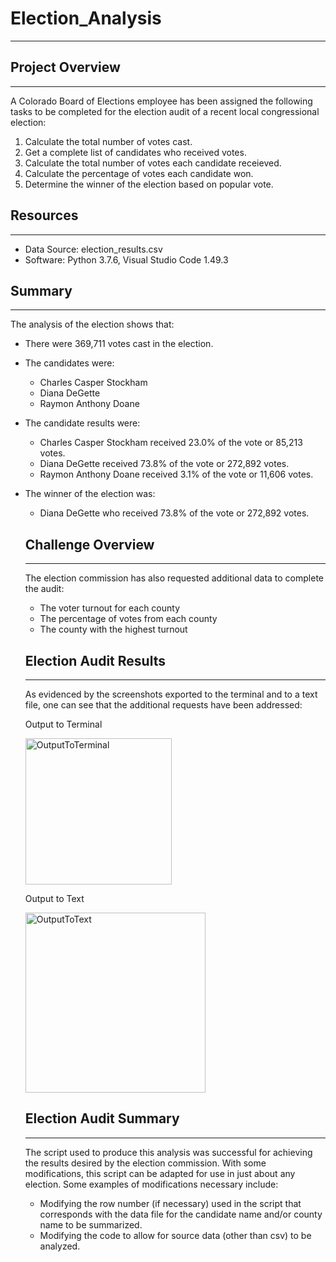 # Election_Analysis
---
## Project Overview
---
A Colorado Board of Elections employee has been assigned the following tasks to be completed for the election audit of a recent local congressional election:

  1. Calculate the total number of votes cast.
  2. Get a complete list of candidates who received votes.
  3. Calculate the total number of votes each candidate receieved.
  4. Calculate the percentage of votes each candidate won.
  5. Determine the winner of the election based on popular vote.
  
## Resources
---
- Data Source: election_results.csv
- Software: Python 3.7.6, Visual Studio Code 1.49.3

## Summary
---
The analysis of the election shows that:
- There were 369,711 votes cast in the election.
- The candidates were:
  - Charles Casper Stockham
  - Diana DeGette
  - Raymon Anthony Doane
- The candidate results were:
  - Charles Casper Stockham received 23.0% of the vote or 85,213 votes.
  - Diana DeGette received 73.8% of the vote or 272,892 votes.
  - Raymon Anthony Doane received 3.1% of the vote or 11,606 votes.
- The winner of the election was:
  - Diana DeGette who received 73.8% of the vote or 272,892 votes.
  
  ## Challenge Overview
  ---
  The election commission has also requested additional data to complete the audit:
  - The voter turnout for each county
  - The percentage of votes from each county
  - The county with the highest turnout
  
  ## Election Audit Results
  ---
  As evidenced by the screenshots exported to the terminal and to a text file, one can see that the additional requests have been addressed:
  
  Output to Terminal
  
  <img width="234" alt="OutputToTerminal" src="https://user-images.githubusercontent.com/70344787/96182531-9be92b00-0f03-11eb-9fec-a0087ae8864b.PNG">
  
  Output to Text
  
  <img width="288" alt="OutputToText" src="https://user-images.githubusercontent.com/70344787/96182807-fc786800-0f03-11eb-808d-709438065cf8.PNG">
  
  ## Election Audit Summary
  ---
  The script used to produce this analysis was successful for achieving the results desired by the election commission. With some modifications, this script can be adapted for use in just about any election. Some examples of modifications necessary include:
  - Modifying the row number (if necessary) used in the script that corresponds with the data file for the candidate name and/or county name to be summarized.
  - Modifying the code to allow for source data (other than csv) to be analyzed.
  
